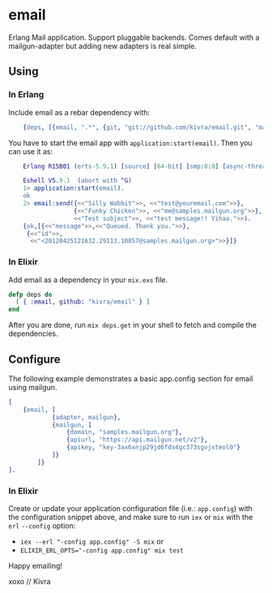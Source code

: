email
=====

Erlang Mail application. Support pluggable backends. Comes default with a mailgun-adapter but adding new adapters is real simple.

## Using

### In Erlang

Include email as a rebar dependency with:

``` erlang
	{deps, [{email, ".*", {git, "git://github.com/kivra/email.git", "master"}}]}.
```

You have to start the email app with `application:start(email)`. Then you can use it as:

``` erlang
	Erlang R15B01 (erts-5.9.1) [source] [64-bit] [smp:8:8] [async-threads:0] [hipe] [kernel-poll:false]

	Eshell V5.9.1  (abort with ^G)
	1> application:start(email).
	ok
	2> email:send({<<"Silly Wabbit">>, <<"test@youremail.com">>},
                  {<<"Funky Chicken">>, <<"me@samples.mailgun.org">>},
                  <<"Test subject">>, <<"test message!! Yihaa.">>).
	{ok,[{<<"message">>,<<"Queued. Thank you.">>},
     {<<"id">>,
      <<"<20120425121632.29113.10857@samples.mailgun.org>">>}]}
```

### In Elixir

Add email as a dependency in your `mix.exs` file.

```elixir
defp deps do
  [ { :email, github: "kivra/email" } ]
end
```

After you are done, run `mix deps.get` in your shell to fetch and compile the dependencies.

## Configure

The following example demonstrates a basic app.config section for email
using mailgun.

``` erlang
[
    {email, [
            {adapter, mailgun},
            {mailgun, [
                {domain, "samples.mailgun.org"},
                {apiurl, "https://api.mailgun.net/v2"},
                {apikey, "key-3ax6xnjp29jd6fds4gc373sgvjxteol0"}
            ]}
        ]}
].
```

### In Elixir

Create or update your application configuration file (i.e.: `app.config`) with the configuration
snippet above, and make sure to run `iex` or `mix` with the `erl` `--config` option:

* `iex --erl "-config app.config" -S mix`
or
* `ELIXIR_ERL_OPTS="-config app.config" mix test`

Happy emailing!

xoxo // Kivra
